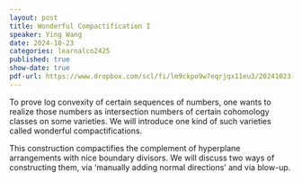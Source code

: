 ```yaml
---
layout: post
title: Wonderful Compactification I
speaker: Ying Wang
date: 2024-10-23
categories: learnalco2425
published: true
show-date: true
pdf-url: https://www.dropbox.com/scl/fi/lm9ckpo9w7eqrjqx11eu3/20241023-Ying-Wang_Wonderful-Compactification-1.pdf?rlkey=ebei03kqvsqlqyu67ed12owdr&st=x1oun0fs&dl=0
---
```

To prove log convexity of certain sequences of numbers, one wants to realize those numbers as intersection numbers of certain cohomology classes on some varieties. We will introduce one kind of such varieties called wonderful compactifications. 

This construction compactifies the complement of hyperplane arrangements with nice boundary divisors. We will discuss two ways of constructing them, via ‘manually adding normal directions’ and via blow-up. 
